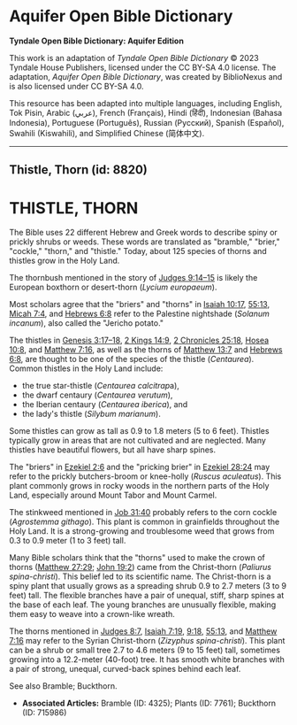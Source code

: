 # Aquifer Open Bible Dictionary

**Tyndale Open Bible Dictionary: Aquifer Edition**

This work is an adaptation of *Tyndale Open Bible Dictionary* © 2023 Tyndale House Publishers, licensed under the CC BY\-SA 4\.0 license. The adaptation, *Aquifer Open Bible Dictionary*, was created by BiblioNexus and is also licensed under CC BY\-SA 4\.0\.

This resource has been adapted into multiple languages, including English, Tok Pisin, Arabic (عربي), French (Français), Hindi (हिंदी), Indonesian (Bahasa Indonesia), Portuguese (Português), Russian (Русский), Spanish (Español), Swahili (Kiswahili), and Simplified Chinese (简体中文).



--------------------------------

## Thistle, Thorn (id: 8820)

THISTLE, THORN
==============

The Bible uses 22 different Hebrew and Greek words to describe spiny or prickly shrubs or weeds. These words are translated as "bramble," "brier," "cockle," "thorn," and "thistle." Today, about 125 species of thorns and thistles grow in the Holy Land.

The thornbush mentioned in the story of [Judges 9:14–15](https://ref.ly/Judg9:14-Judg9:15) is likely the European boxthorn or desert\-thorn (*Lycium europaeum*).

Most scholars agree that the "briers" and "thorns" in [Isaiah 10:17](https://ref.ly/Isa10:17), [55:13](https://ref.ly/Isa55:13), [Micah 7:4](https://ref.ly/Mic7:4), and [Hebrews 6:8](https://ref.ly/Heb6:8) refer to the Palestine nightshade (*Solanum incanum*), also called the "Jericho potato."

The thistles in [Genesis 3:17–18](https://ref.ly/Gen3:17-Gen3:18), [2 Kings 14:9](https://ref.ly/2Kgs14:9), [2 Chronicles 25:18](https://ref.ly/2Chr25:18), [Hosea 10:8](https://ref.ly/Hos10:8), and [Matthew 7:16](https://ref.ly/Matt7:16), as well as the thorns of [Matthew 13:7](https://ref.ly/Matt13:7) and [Hebrews 6:8](https://ref.ly/Heb6:8), are thought to be one of the species of the thistle (*Centaurea*). Common thistles in the Holy Land include:

* the true star\-thistle (*Centaurea calcitrap*a),
* the dwarf centaury (*Centaurea verutum*),
* the Iberian centaury (*Centaurea iberica*), and
* the lady's thistle (*Silybum marianum*).

Some thistles can grow as tall as 0\.9 to 1\.8 meters (5 to 6 feet). Thistles typically grow in areas that are not cultivated and are neglected. Many thistles have beautiful flowers, but all have sharp spines.

The "briers" in [Ezekiel 2:6](https://ref.ly/Ezek2:6) and the "pricking brier" in [Ezekiel 28:24](https://ref.ly/Ezek28:24) may refer to the prickly butchers\-broom or knee\-holly (*Ruscus aculeatus*). This plant commonly grows in rocky woods in the northern parts of the Holy Land, especially around Mount Tabor and Mount Carmel.

The stinkweed mentioned in [Job 31:40](https://ref.ly/Job31:40) probably refers to the corn cockle (*Agrostemma githago*). This plant is common in grainfields throughout the Holy Land. It is a strong\-growing and troublesome weed that grows from 0\.3 to 0\.9 meter (1 to 3 feet) tall.

Many Bible scholars think that the "thorns" used to make the crown of thorns ([Matthew 27:29](https://ref.ly/Matt27:29); [John 19:2](https://ref.ly/John19:2)) came from the Christ\-thorn (*Paliurus spina\-christi*). This belief led to its scientific name. The Christ\-thorn is a spiny plant that usually grows as a spreading shrub 0\.9 to 2\.7 meters (3 to 9 feet) tall. The flexible branches have a pair of unequal, stiff, sharp spines at the base of each leaf. The young branches are unusually flexible, making them easy to weave into a crown\-like wreath.

The thorns mentioned in [Judges 8:7](https://ref.ly/Judg8:7), [Isaiah 7:19](https://ref.ly/Isa7:19), [9:18](https://ref.ly/Isa9:18), [55:13](https://ref.ly/Isa55:13), and [Matthew 7:16](https://ref.ly/Matt7:16) may refer to the Syrian Christ\-thorn (*Zizyphus spina\-christi*). This plant can be a shrub or small tree 2\.7 to 4\.6 meters (9 to 15 feet) tall, sometimes growing into a 12\.2\-meter (40\-foot) tree. It has smooth white branches with a pair of strong, unequal, curved\-back spines behind each leaf.

See also Bramble; Buckthorn.

* **Associated Articles:** Bramble (ID: 4325); Plants (ID: 7761); Buckthorn (ID: 715986)

